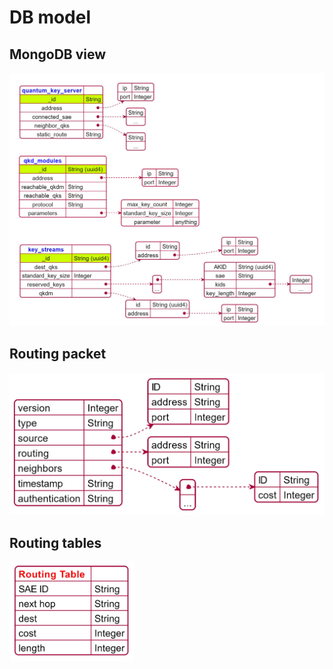 # DB model 

## MongoDB view 
![](./img/DB_model_JSON_server.png)

## Routing packet
<img src="img/qkdLSA_Packet.png" width="600"/>

## Routing tables
<img src="img/RoutingTable_model_JSON.png" width="200"/>

<!-- ![](img/qkdLSA_Packet.png)
![](img/RoutingTable_model_JSON.png) -->

<!-- 
# PlantUML JSON Codes

@startjson
<style>
jsonDiagram {
  node {
	  BackGroundColor White
	}
}
</style>
{
    "<color:blue>**quantum_key_servers**" : "", 
    "_id": "String",
    "address" : {
      "ip" : "String", 
      "port" : "Integer"
    },
	"connected_sae" : [
		"String",
		"..."
	],
	"neighbor_qks" : [
		"String",
		"..."
	]
}
@endjson

@startjson
<style>
jsonDiagram {
  node {
	  BackGroundColor White
	}
}
</style>
{
"<color:blue>**qkd_modules**" : "", 
  	"_id": "String", 
	"address" : {
      "ip" : "String", 
      "port" : "Integer"
    },
	"reachable_qkdm" : "String",
	"reachable_qks" : "String", 
	"protocol" : "String", 
	"parameters" : {
		"max_key_count" : "Integer",
		"standard_key_size" : "Integer"
	}
}
@endjson


@startjson
<style>
jsonDiagram {
  node {
	  BackGroundColor White
	}
}
</style>
{
"<color:blue>**key_streams**" : "", 
	"_id": "String (uuid4)",
	"dest_qks" : {
		"id": "String", 
		"address" : {
      "ip" : "String", 
      "port" : "Integer"
    }
	}, 
		"qkdm" : {
		"id": "String (uuid4)", 
		"address" : {
      		"ip" : "String", 
      		"port" : "Integer"
    	}
	},
	"standard_key_size" : "Integer",
	"reserved_keys" : 
		[
			{ 
			"AKID" : "String (uuid4)",
			"sae" : "String",  
			"kids" : ["Integer", "..."] ,
			"key_length" : "Integer"
			} ,
			"..."
		]

	
}
@endjson


@startjson
<style>
jsonDiagram {
  node {
	  BackGroundColor White
	}
}
</style>
{
"<color:red>**Routing Table **" : "", 
  	"SAE ID" : "String", 
	"next hop" : "String", 
	"dest" : "String", 
	"cost" : "Integer" ,
	"length" : "Integer" 
}
@endjson

@startjson
<style>
jsonDiagram {
  node {
	  BackGroundColor White
	}
}
</style>
{
    "version" : "Integer", 
    "type" : "String", 
    "source" : {
        "ID" : "String", 
        "address" : "String",
        "port" : "Integer"
    }, 
    "routing" : {
        "address" : "String", 
        "port" : "Integer"
    }, 
    "neighbors" : [
        {
            "ID" : "String",
            "cost" : "Integer"
        },
		"..."
    ],
    "timestamp" : "String",
	"authentication" : "String"

}
@endjson -->